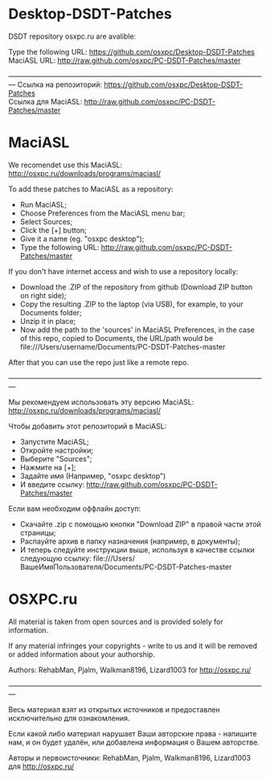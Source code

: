 # Desktop-DSDT-Patches
DSDT repository osxpc.ru are avalible:

Type the following URL: https://github.com/osxpc/Desktop-DSDT-Patches  
MaciASL URL:            http://raw.github.com/osxpc/PC-DSDT-Patches/master   
 
––––––––––––––––––––––––––––––––––––––––––––––––––––––––––––––––––––––––––
Ссылка на репозиторий: https://github.com/osxpc/Desktop-DSDT-Patches    
Ссылка для MaciASL:    http://raw.github.com/osxpc/PC-DSDT-Patches/master   


# MaciASL
We recomendet use this MaciASL: http://osxpc.ru/downloads/programs/maciasl/

To add these patches to MaciASL as a repository:
- Run MaciASL;
- Choose Preferences from the MaciASL menu bar;
- Select Sources;
- Click the [+] button;
- Give it a name (eg. "osxpc desktop");
- Type the following URL: http://raw.github.com/osxpc/PC-DSDT-Patches/master

If you don't have internet access and wish to use a repository locally:
- Download the .ZIP of the repository from github (Download ZIP button on right side);
- Copy the resulting .ZIP to the laptop (via USB), for example, to your Documents folder;
- Unzip it in place;
- Now add the path to the 'sources' in MaciASL Preferences, in the case of this repo, copied to Documents, the URL/path would be file:///Users/username/Documents/PC-DSDT-Patches-master

After that you can use the repo just like a remote repo.

––––––––––––––––––––––––––––––––––––––––––––––––––––––––––––––––––––––––––

Мы рекомендуем использовать эту версию MaciASL: http://osxpc.ru/downloads/programs/maciasl/

Чтобы добавить этот репозиторий в MaciASL:
- Запустите MaciASL;
- Откройте настройки;
- Выберите "Sources";
- Нажмите на [+];
- Задайте имя (Например, "osxpc desktop")
- И введите ссылку: http://raw.github.com/osxpc/PC-DSDT-Patches/master

Если вам необходим оффлайн доступ:
- Скачайте .zip c помощью кнопки "Download ZIP" в правой части этой страницы;
- Распауйте архив в папку назначения (например, в документы);
- И теперь следуйте инструкции выше, используя в качестве ссылки следующую ссылку: file:///Users/ВашеИмяПользователя/Documents/PC-DSDT-Patches-master

# OSXPC.ru

All material is taken from open sources and is provided solely for information.

If any material infringes your copyrights - write to us and it will be removed or added information about your authorship.

Authors: RehabMan, Pjalm, Walkman8196, Lizard1003 for http://osxpc.ru/

––––––––––––––––––––––––––––––––––––––––––––––––––––––––––––––––––––––––––

Весь материал взят из открытых источников и предоставлен исключительно для ознакомления.

Если какой либо материал нарушает Ваши авторские права - напишите нам, и он будет удалён, или добавлена информация о Вашем авторстве.

Авторы и первоисточники: RehabMan, Pjalm, Walkman8196, Lizard1003 для http://osxpc.ru/
